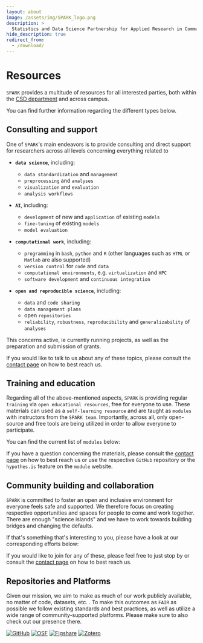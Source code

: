 ```yaml
---
layout: about
image: /assets/img/SPARK_logo.png
description: >
  Statistics and Data Science Partnership for Applied Research in Communication Sciences and Disorders.
hide_description: true
redirect_from:
  - /download/
---
```


# Resources

`SPARK` provides a multitude of resources for all interested parties, both within the [CSD department](https://communication.northwestern.edu/academics/communication-sciences-and-disorders/) and across campus.

You can find further information regarding the different types below.

## Consulting and support

One of `SPARK`'s main endeavors is to provide consulting and direct support for researchers across all levels concerning everything related to 

- **`data science`**, including:
  - `data standardization` and `management`
  - `preprocessing` and `analyses`
  - `visualization` and `evaluation`
  - `analysis workflows`
  
- **`AI`**, including:
  - `development` of new and `application` of existing `models`
  - `fine-tuning` of existing `models`
  - `model evaluation`

- **`computational work`**, including:
  - `programming` in `bash`, `python` and `R` (other languages such as `HTML` or `Matlab` are also supported)
  - `version control` for `code` and `data`
  - `computational environments`, e.g. `virtualization` and `HPC`
  - `software development` and `continuous integration`

- **`open and reproducible science`**, including:
  - `data` and `code sharing`
  - `data management plans`
  - open `repositories`
  - `reliability`, `robustness`, `reproducibility` and `generalizability` of `analyses`

This concerns active, ie currently running projects, as well as the preparation and submission of grants.

If you would like to talk to us about any of these topics, please consult the [contact page](https://spark-csd.github.io/contact/) on how to best reach us.

## Training and education

Regarding all of the above-mentioned aspects, `SPARK` is providing regular `training` via `open educational resources`, free for everyone to use. These materials can used as a `self-learning resource` and are taught as `modules` with instructors from the `SPARK team`. Importantly, across all, only open-source and free tools are being utilized in order to allow everyone to participate.

You can find the current list of `modules` below:



If you have a question concerning the materials, please consult the [contact page](https://spark-csd.github.io/contact/) on how to best reach us or use the respective `GitHub` repository or the `hypothes.is` feature on the `module` website.

## Community building and collaboration

`SPARK` is committed to foster an open and inclusive environment for everyone feels safe and supported. We therefore focus on creating respective opportunities and spaces for people to come and work together. There are enough "science islands" and we have to work towards building bridges and changing the defaults.

If that's something that's interesting to you, please have a look at our corresponding efforts below:


If you would like to join for any of these, please feel free to just stop by or consult the [contact page](https://spark-csd.github.io/contact/) on how to best reach us.

## Repositories and Platforms

Given our mission, we aim to make as much of our work publicly available, no matter of code, datasets, etc. . To make this outcomes as `FAIR` as possible we follow existing standards and best practices, as well as utilize a wide range of community-supported platforms. Please make sure to also check out our presence there.

[![GitHub](https://github.githubassets.com/assets/GitHub-Logo-ee398b662d42.png)](https://github.com/SPARK-CSD)
[![OSF](https://encrypted-tbn0.gstatic.com/images?q=tbn:ANd9GcSOd0VojaU-cu_3s87j42jc5WCwA81Yqz1oq5rB7wGKyg&s)](https://osf.io/5uh7j/)
[![Figshare](https://upload.wikimedia.org/wikipedia/commons/thumb/d/df/Figshare_logo.svg/2560px-Figshare_logo.svg.png)](https://figshare.com/authors/SPARK_CSD/18408687)
[![Zotero](https://sp.library.miami.edu/assets/users/_jsobczak/fe71ecd6153972926229338.jpg)](https://www.zotero.org/spark_csd)
